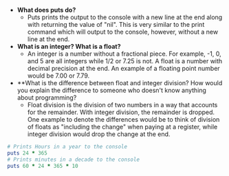 * **What does puts do?**
  * Puts prints the output to the console with a new line at the end along with returning the value of "nil".  This is very similar to the print command which will output to the console, however, without a new line at the end.
* **What is an integer? What is a float?**
  * An integer is a number without a fractional piece.  For example, -1, 0, and 5 are all integers while 1/2 or 7.25 is not.  A float is a number with decimal precision at the end.  An example of a floating point number would be 7.00 or 7.79.
* **What is the difference between float and integer division? How would you explain the difference to someone who doesn't know anything about programming?
  * Float division is the division of two numbers in a way that accounts for the remainder.  With integer division, the remainder is dropped.  One example to denote the differences would be to think of division of floats as "including the change" when paying at a register, while integer division would drop the change at the end.

```ruby
# Prints Hours in a year to the console
puts 24 * 365
# Prints minutes in a decade to the console
puts 60 * 24 * 365 * 10
```